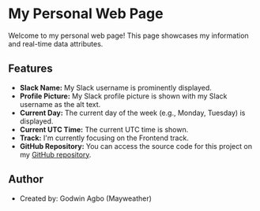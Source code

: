 # My Personal Web Page

Welcome to my personal web page! This page showcases my information and real-time data attributes.

## Features

- **Slack Name:** My Slack username is prominently displayed.
- **Profile Picture:** My Slack profile picture is shown with my Slack username as the alt text.
- **Current Day:** The current day of the week (e.g., Monday, Tuesday) is displayed.
- **Current UTC Time:** The current UTC time is shown.
- **Track:** I'm currently focusing on the Frontend track.
- **GitHub Repository:** You can access the source code for this project on my [GitHub repository](https://mayweather01.github.io/hng_internship/).

## Author

- Created by: Godwin Agbo (Mayweather)
